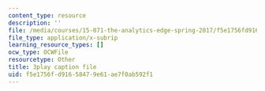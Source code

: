 ```yaml
---
content_type: resource
description: ''
file: /media/courses/15-071-the-analytics-edge-spring-2017/f5e1756fd91658479e61ae7f0ab592f1_NAQhRc3OQAw.vtt
file_type: application/x-subrip
learning_resource_types: []
ocw_type: OCWFile
resourcetype: Other
title: 3play caption file
uid: f5e1756f-d916-5847-9e61-ae7f0ab592f1
---
```

